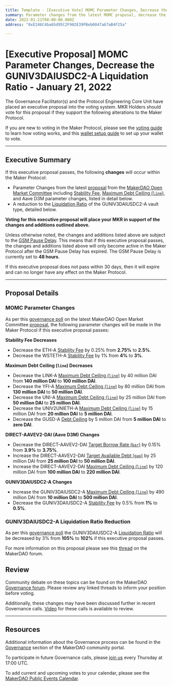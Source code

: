 ```yaml
---
title: Template - [Executive Vote] MOMC Parameter Changes, Decrease the GUNIV3DAIUSDC2-A Liquidation Ratio - January 21, 2022
summary: Parameter changes from the latest MOMC proposal, decrease the GUNIV3DAIUSDC2-A liquidation ratio.
date: 2022-01-21T00:00:00.000Z
address: "0xE246C4ba65d95C2F902E39FBeb0047a67aB4F25a"

---
```

# [Executive Proposal] MOMC Parameter Changes, Decrease the GUNIV3DAIUSDC2-A Liquidation Ratio - January 21, 2022

The Governance Facilitator(s) and the Protocol Engineering Core Unit have placed an executive proposal into the voting system. MKR Holders should vote for this proposal if they support the following alterations to the Maker Protocol.

If you are new to voting in the Maker Protocol, please see the [voting guide](https://community-development.makerdao.com/en/learn/governance/how-voting-works/) to learn how voting works, and this [wallet setup guide](https://community-development.makerdao.com/en/learn/governance/voting-setup/) to set up your wallet to vote.

---

## Executive Summary

If this executive proposal passes, the following **changes** will occur within the Maker Protocol:
- Parameter Changes from the latest [proposal](https://forum.makerdao.com/t/parameter-changes-proposal-ppg-omc-001-2022-01-07/12522) from the [MakerDAO Open Market Committee](https://forum.makerdao.com/t/parameter-proposal-group-makerdao-open-market-committee/7355) including [Stability Fee](https://manual.makerdao.com/parameter-index/vault-risk/param-stability-fee), [Maximum Debt Ceiling (`line`)](https://manual.makerdao.com/module-index/module-dciam#maximum-debt-ceiling-line), and Aave D3M parameter changes, listed in detail below.
- A reduction to the [Liquidation Ratio](https://manual.makerdao.com/parameter-index/vault-risk/param-liquidation-ratio) of the GUNIV3DAIUSDC2-A vault type, detailed below.

**Voting for this executive proposal will place your MKR in support of the changes and additions outlined above.**

Unless otherwise noted, the changes and additions listed above are subject to the [GSM Pause Delay](https://manual.makerdao.com/parameter-index/core/param-gsm-pause-delay). This means that if this executive proposal passes, the changes and additions listed above will only become active in the Maker Protocol after the GSM Pause Delay has expired. The GSM Pause Delay is currently set to **48 hours**.

If this executive proposal does not pass within 30 days, then it will expire and can no longer have any effect on the Maker Protocol.

---

## Proposal Details

### MOMC Parameter Changes

As per this [governance poll](https://vote.makerdao.com/polling/QmVyyjPF) on the latest MakerDAO Open Market Committee [proposal](https://forum.makerdao.com/t/parameter-changes-proposal-ppg-omc-001-2022-01-07/12522), the following parameter changes will be made in the Maker Protocol if this executive proposal passes:

**Stability Fee Decreases**
* Decrease the ETH-A [Stability Fee](https://manual.makerdao.com/parameter-index/vault-risk/param-stability-fee) by 0.25% from **2.75%** to **2.5%**.
* Decrease the WSTETH-A [Stability Fee](https://manual.makerdao.com/parameter-index/vault-risk/param-stability-fee) by 1% from **4%** to **3%**.

**Maximum Debt Ceiling (`line`) Decreases**
* Decrease the LINK-A [Maximum Debt Ceiling (`line`)](https://manual.makerdao.com/module-index/module-dciam#maximum-debt-ceiling-line) by 40 million DAI from **140 million DAI** to **100 million DAI**.
* Decrease the YFI-A [Maximum Debt Ceiling (`line`)](https://manual.makerdao.com/module-index/module-dciam#maximum-debt-ceiling-line) by 80 million DAI from **130 million DAI** to **50 million DAI**.
* Decrease the UNI-A [Maximum Debt Ceiling (`line`)](https://manual.makerdao.com/module-index/module-dciam#maximum-debt-ceiling-line) by 25 million DAI from **50 million DAI** to **25 million DAI**.
* Decrease the UNIV2UNIETH-A [Maximum Debt Ceiling (`line`)](https://manual.makerdao.com/module-index/module-dciam#maximum-debt-ceiling-line) by 15 million DAI from **20 million DAI** to **5 million DAI**.
* Decrease the GUSD-A [Debt Ceiling](https://manual.makerdao.com/parameter-index/vault-risk/param-debt-ceiling) by 5 million DAI from **5 million DAI** to **zero DAI**.

**DIRECT-AAVEV2-DAI (Aave D3M) Changes**
* Decrease the DIRECT-AAVEV2-DAI [Target Borrow Rate (`bar`)](https://github.com/makerdao/dss-direct-deposit#configuration) by 0.15% from **3.9%** to **3.75%**.
* Increase the DIRECT-AAVEV2-DAI [Target Available Debt (`gap`)](https://manual.makerdao.com/module-index/module-dciam#target-available-debt-gap) by 25 million DAI from **25 million DAI** to **50 million DAI**.
* Increase the DIRECT-AAVEV2-DAI [Maximum Debt Ceiling (`line`)](https://manual.makerdao.com/module-index/module-dciam#maximum-debt-ceiling-line) by 120 million DAI from **100 million DAI** to **220 million DAI**.

**GUNIV3DAIUSDC2-A Changes**
* Increase the GUNIV3DAIUSDC2-A [Maximum Debt Ceiling (`line`)](https://manual.makerdao.com/module-index/module-dciam#maximum-debt-ceiling-line) by 490 million DAI from **10 million DAI** to **500 million DAI**.
* Decrease the GUNIV3DAIUSDC2-A [Stability Fee](https://manual.makerdao.com/parameter-index/vault-risk/param-stability-fee) by 0.5% from **1%** to **0.5%**.

### GUNIV3DAIUSDC2-A Liquidation Ratio Reduction

As per this [governance poll](https://vote.makerdao.com/polling/QmbFqWGK) the GUNIV3DAIUSDC2-A [Liquidation Ratio](https://manual.makerdao.com/parameter-index/vault-risk/param-liquidation-ratio) will be decreased by 3% from **105%** to **102%** if this executive proposal passes.

For more information on this proposal please see this [thread](https://forum.makerdao.com/t/request-to-lower-the-collateralization-ratio-for-guniv3daiusdc2-a/12615) on the MakerDAO forum.

## Review

Community debate on these topics can be found on the MakerDAO [Governance forum](https://forum.makerdao.com/). Please review any linked threads to inform your position before voting.

Additionally, these changes may have been discussed further in recent Governance calls. [Video](https://www.youtube.com/playlist?list=PLLzkWCj8ywWNq5-90-Id6VPSsrk4OWVan) for these calls is available to review.

---

## Resources

Additional information about the Governance process can be found in the [Governance](https://community-development.makerdao.com/en/learn/governance) section of the MakerDAO community portal.

To participate in future Governance calls, please [join us](https://github.com/makerdao/community/tree/master/governance/governance-and-risk-meetings) every Thursday at 17:00 UTC.

To add current and upcoming votes to your calendar, please see the [MakerDAO Public Events Calendar](https://calendar.google.com/calendar/embed?src=makerdao.com_3efhm2ghipksegl009ktniomdk%40group.calendar.google.com&ctz=UTC&mode=week&showCalendars=0&showPrint=0).
